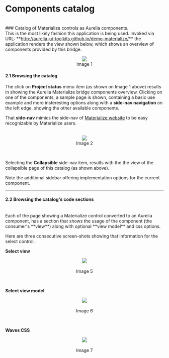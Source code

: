 # Components catalog

<br>
### Catalog of Materialize controls as Aurelia components.
<br>
This is the most likely fashion this application is being used. Invoked via URL: **<a href="http://aurelia-ui-toolkits.github.io/demo-materialize/">http://aurelia-ui-toolkits.github.io/demo-materialize/</a>** the application renders the view shown below, which shows an overview of components provided by this bridge.

<br>
<p align=center>
<img src="http://i.imgur.com/3FPZJnV.png" class="responsive-img"></img>
<br>
  Image 1
</p>

#### 2.1 Browsing the catalog

The click on **Project status** menu item (as shown on Image 1 above) results in showing the Aurelia Materialize bridge components overview. Clicking on one of the components, a sample page is shown, containing a basic use example and more insteresting options along with a **side-nav navigation** on the left edge, showing the other available components.

That **side-nav** mimics the side-nav of [Materialize website](http://materializecss.com/) to be easy recognizable by Materialize users.
<br>
<br>

<p align=center>
  <img src="http://i.imgur.com/wYoOLmm.png" class="responsive-img"></img>
<br>
  Image 2
</p>

<br>

Selecting the **Collapsible** side-nav item, results with the the view of the collapsible page of this catalog (as shown above).

Note the additional sidebar offering implementation options for the current component.

* * *
#### 2.2 Browsing the catalog's code sections
<br>
Each of the page showing a Materialize control converted to an Aurelia component, has a section that shows the usage of the component (the consumer's **view**) along with optional **view model** and css options.

Here are three consecutive screen-shots showing that information for the select control.
<br>

**Select view**

<p align=center>
  <img src="http://i.imgur.com/uhpshpy.png" class="responsive-img"></img>
 <br><br>
Image 5
</p>
<br>

**Select view model**

<p align=center>
  <img src="http://i.imgur.com/VnYkfTv.png" class="responsive-img"></img>
 <br><br>
Image 6
</p>
<br>

**Waves CSS**

<p align=center>
  <img src="http://i.imgur.com/VmRmBVQ.png" class="responsive-img"></img>
 <br><br>
Image 7
</p>

